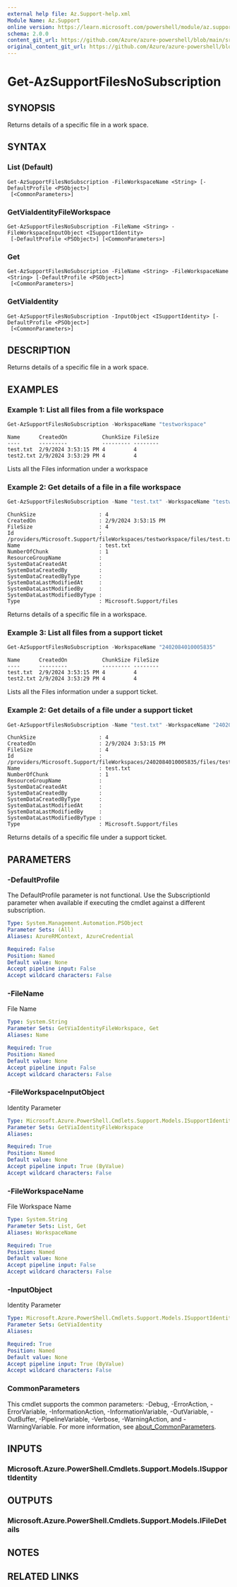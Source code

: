 ```yaml
---
external help file: Az.Support-help.xml
Module Name: Az.Support
online version: https://learn.microsoft.com/powershell/module/az.support/get-azsupportfilesnosubscription
schema: 2.0.0
content_git_url: https://github.com/Azure/azure-powershell/blob/main/src/Support/Support/help/Get-AzSupportFilesNoSubscription.md
original_content_git_url: https://github.com/Azure/azure-powershell/blob/main/src/Support/Support/help/Get-AzSupportFilesNoSubscription.md
---
```


# Get-AzSupportFilesNoSubscription

## SYNOPSIS
Returns details of a specific file in a work space.

## SYNTAX

### List (Default)
```
Get-AzSupportFilesNoSubscription -FileWorkspaceName <String> [-DefaultProfile <PSObject>]
 [<CommonParameters>]
```

### GetViaIdentityFileWorkspace
```
Get-AzSupportFilesNoSubscription -FileName <String> -FileWorkspaceInputObject <ISupportIdentity>
 [-DefaultProfile <PSObject>] [<CommonParameters>]
```

### Get
```
Get-AzSupportFilesNoSubscription -FileName <String> -FileWorkspaceName <String> [-DefaultProfile <PSObject>]
 [<CommonParameters>]
```

### GetViaIdentity
```
Get-AzSupportFilesNoSubscription -InputObject <ISupportIdentity> [-DefaultProfile <PSObject>]
 [<CommonParameters>]
```

## DESCRIPTION
Returns details of a specific file in a work space.

## EXAMPLES

### Example 1: List all files from a file workspace
```powershell
Get-AzSupportFilesNoSubscription -WorkspaceName "testworkspace"
```

```output
Name      CreatedOn           ChunkSize FileSize
----      ---------           --------- --------
test.txt  2/9/2024 3:53:15 PM 4         4
test2.txt 2/9/2024 3:53:29 PM 4         4
```

Lists all the Files information under a workspace

### Example 2: Get details of a file in a file workspace
```powershell
Get-AzSupportFilesNoSubscription -Name "test.txt" -WorkspaceName "testworkspace"
```

```output
ChunkSize                    : 4
CreatedOn                    : 2/9/2024 3:53:15 PM
FileSize                     : 4
Id                           : /providers/Microsoft.Support/fileWorkspaces/testworkspace/files/test.txt
Name                         : test.txt
NumberOfChunk                : 1
ResourceGroupName            :
SystemDataCreatedAt          :
SystemDataCreatedBy          :
SystemDataCreatedByType      :
SystemDataLastModifiedAt     :
SystemDataLastModifiedBy     :
SystemDataLastModifiedByType :
Type                         : Microsoft.Support/files
```

Returns details of a specific file in a workspace.

### Example 3: List all files from a support ticket
```powershell
Get-AzSupportFilesNoSubscription -WorkspaceName "2402084010005835"
```

```output
Name      CreatedOn           ChunkSize FileSize
----      ---------           --------- --------
test.txt  2/9/2024 3:53:15 PM 4         4
test2.txt 2/9/2024 3:53:29 PM 4         4
```

Lists all the Files information under a support ticket.

### Example 2: Get details of a file under a support ticket
```powershell
Get-AzSupportFilesNoSubscription -Name "test.txt" -WorkspaceName "2402084010005835"
```

```output
ChunkSize                    : 4
CreatedOn                    : 2/9/2024 3:53:15 PM
FileSize                     : 4
Id                           : /providers/Microsoft.Support/fileWorkspaces/2402084010005835/files/test.txt
Name                         : test.txt
NumberOfChunk                : 1
ResourceGroupName            :
SystemDataCreatedAt          :
SystemDataCreatedBy          :
SystemDataCreatedByType      :
SystemDataLastModifiedAt     :
SystemDataLastModifiedBy     :
SystemDataLastModifiedByType :
Type                         : Microsoft.Support/files
```

Returns details of a specific file under a support ticket.

## PARAMETERS

### -DefaultProfile
The DefaultProfile parameter is not functional.
Use the SubscriptionId parameter when available if executing the cmdlet against a different subscription.

```yaml
Type: System.Management.Automation.PSObject
Parameter Sets: (All)
Aliases: AzureRMContext, AzureCredential

Required: False
Position: Named
Default value: None
Accept pipeline input: False
Accept wildcard characters: False
```

### -FileName
File Name

```yaml
Type: System.String
Parameter Sets: GetViaIdentityFileWorkspace, Get
Aliases: Name

Required: True
Position: Named
Default value: None
Accept pipeline input: False
Accept wildcard characters: False
```

### -FileWorkspaceInputObject
Identity Parameter

```yaml
Type: Microsoft.Azure.PowerShell.Cmdlets.Support.Models.ISupportIdentity
Parameter Sets: GetViaIdentityFileWorkspace
Aliases:

Required: True
Position: Named
Default value: None
Accept pipeline input: True (ByValue)
Accept wildcard characters: False
```

### -FileWorkspaceName
File Workspace Name

```yaml
Type: System.String
Parameter Sets: List, Get
Aliases: WorkspaceName

Required: True
Position: Named
Default value: None
Accept pipeline input: False
Accept wildcard characters: False
```

### -InputObject
Identity Parameter

```yaml
Type: Microsoft.Azure.PowerShell.Cmdlets.Support.Models.ISupportIdentity
Parameter Sets: GetViaIdentity
Aliases:

Required: True
Position: Named
Default value: None
Accept pipeline input: True (ByValue)
Accept wildcard characters: False
```

### CommonParameters
This cmdlet supports the common parameters: -Debug, -ErrorAction, -ErrorVariable, -InformationAction, -InformationVariable, -OutVariable, -OutBuffer, -PipelineVariable, -Verbose, -WarningAction, and -WarningVariable. For more information, see [about_CommonParameters](http://go.microsoft.com/fwlink/?LinkID=113216).

## INPUTS

### Microsoft.Azure.PowerShell.Cmdlets.Support.Models.ISupportIdentity

## OUTPUTS

### Microsoft.Azure.PowerShell.Cmdlets.Support.Models.IFileDetails

## NOTES

## RELATED LINKS
